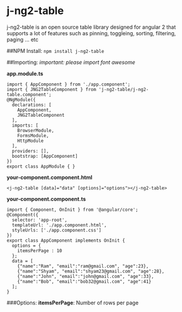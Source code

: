 # j-ng2-table
j-ng2-table is an open source table library designed for angular 2 that supports a lot of features such as pinning, toggleing, sorting, filtering, paging ... etc

##NPM Install:
`npm install j-ng2-table`

##Importing:
*important: please import font awesome*

**app.module.ts**

    import { AppComponent } from './app.component';
    import { JNG2TableComponent } from 'j-ng2-table/j-ng2-table.component';
    @NgModule({
      declarations: [
        AppComponent,
        JNG2TableComponent
      ],
      imports: [
        BrowserModule,
        FormsModule,
        HttpModule
      ],
      providers: [],
      bootstrap: [AppComponent]
    })
    export class AppModule { }
    
**your-component.component.html**
    
    <j-ng2-table [data]="data" [options]="options"></j-ng2-table>
        
**your-component.component.ts**
    
    import { Component, OnInit } from '@angular/core';
    @Component({
      selector: 'app-root',
      templateUrl: './app.component.html',
      styleUrls: ['./app.component.css']
    })
    export class AppComponent implements OnInit {
      options = {
        itemsPerPage : 10
      };
      data = [    
        {"name":"Ram", "email":"ram@gmail.com", "age":23},    
        {"name":"Shyam", "email":"shyam23@gmail.com", "age":28},  
        {"name":"John", "email":"john@gmail.com", "age":33},    
        {"name":"Bob", "email":"bob32@gmail.com", "age":41}
      ];
    }

###Options:
**itemsPerPage**: Number of rows per page